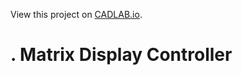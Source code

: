 View this project on [CADLAB.io](https://cadlab.io/project/25253). 

# . Matrix Display Controller

